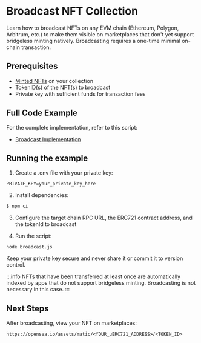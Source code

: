 # Broadcast NFT Collection

Learn how to broadcast NFTs on any EVM chain (Ethereum, Polygon, Arbitrum, etc.) to make them visible on marketplaces that don't yet support bridgeless minting natively. Broadcasting requires a one-time minimal on-chain transaction.

## Prerequisites

- [Minted NFTs](/guides/how-to-without-api/minting) on your collection
- TokenID(s) of the NFT(s) to broadcast
- Private key with sufficient funds for transaction fees

## Full Code Example

For the complete implementation, refer to this script:

- [Broadcast Implementation](https://github.com/freeverseio/laos-examples/blob/main/broadcast.js)

## Running the example

1. Create a .env file with your private key:
```
PRIVATE_KEY=your_private_key_here
```

2. Install dependencies:
```bash
$ npm ci
```
3. Configure the target chain RPC URL, the ERC721 contract address, and the tokenId to broadcast

4. Run the script:
```
node broadcast.js
```

Keep your private key secure and never share it or commit it to version control.

:::info
NFTs that have been transferred at least once are automatically indexed by apps that do not support bridgeless minting. Broadcasting is not necessary in this case.
:::

## Next Steps

After broadcasting, view your NFT on marketplaces:
```
https://opensea.io/assets/matic/<YOUR_uERC721_ADDRESS>/<TOKEN_ID>
```